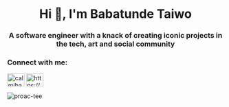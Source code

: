 <h1 align="center">Hi 👋, I'm Babatunde Taiwo</h1>
<h3 align="center">A software engineer with a knack of creating iconic projects in the tech, art and social community</h3>

<h3 align="left">Connect with me:</h3>
<p align="left">
<a href="https://twitter.com/calmibabs_" target="blank"><img align="center" src="https://raw.githubusercontent.com/rahuldkjain/github-profile-readme-generator/master/src/images/icons/Social/twitter.svg" alt="calmibabs_" height="30" width="40" /></a>
<a href="https://linkedin.com/in/https://www.linkedin.com/in/babatunde-yusuf-taiwo/" target="blank"><img align="center" src="https://raw.githubusercontent.com/rahuldkjain/github-profile-readme-generator/master/src/images/icons/Social/linked-in-alt.svg" alt="https://www.linkedin.com/in/babatunde-yusuf-taiwo/" height="30" width="40" /></a>
</p>


<p><img align="center" src="https://github-readme-stats.vercel.app/api/top-langs?username=proac-tee&show_icons=true&locale=en&layout=compact" alt="proac-tee" /></p>
